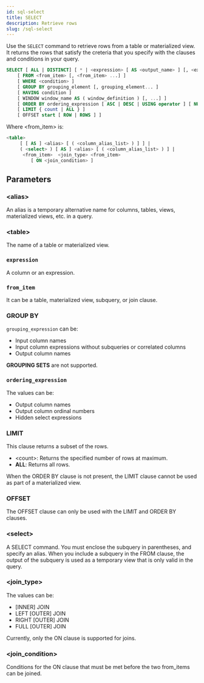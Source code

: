 ```yaml
---
id: sql-select
title: SELECT
description: Retrieve rows
slug: /sql-select
---
```


Use the `SELECT` command to retrieve rows from a table or materialized view. It returns the rows that satisfy the creteria that you specify with the clauses and conditions in your query.


```sql
SELECT [ ALL | DISTINCT] [ * | <expression> [ AS <output_name> ] [, <expression> [ AS <output_name> ]...] ]
    [ FROM <from_item> [, <from_item> ...] ]
    [ WHERE <condition> ]
    [ GROUP BY grouping_element [, grouping_element... ]
    [ HAVING condition ]
    [ WINDOW window_name AS ( window_definition ) [, ...] ]
    [ ORDER BY ordering_expression [ ASC | DESC | USING operator ] [ NULLS { FIRST | LAST } ] [, ...] ]
    [ LIMIT { count | ALL } ]
    [ OFFSET start [ ROW | ROWS ] ]
```
Where <from_item\> is:
```sql
<table>
     [ [ AS ] <alias> [ ( <column_alias_list> ) ] ] |
     ( <select> ) [ AS ] <alias> [ ( <column_alias_list> ) ] |
      <from_item>  <join_type> <from_item>
         [ ON <join_condition> ]
```

## Parameters

### <alias\>

An alias is a temporary alternative name for columns, tables, views, materialized views, etc. in a query.

### <table\>

The name of a table or materialized view.

### `expression`

A column or an expression.

### `from_item`

It can be a table, materialized view, subquery, or join clause.

### GROUP BY

`grouping_expression` can be:
- Input column names
- Input column expressions without subqueries or correlated columns
- Output column names

**GROUPING SETS** are not supported.


### `ordering_expression` 

The values can be:
- Output column names
- Output column ordinal numbers
- Hidden select expressions

### LIMIT

This clause returns a subset of the rows.

- <count\>: Returns the specified number of rows at maximum.
- **ALL**: Returns all rows.

When the ORDER BY clause is not present, the LIMIT clause cannot be used as part of a materialized view.

### OFFSET

The OFFSET clause can only be used with the LIMIT and ORDER BY clauses.

### <select\>

A SELECT command. You must enclose the subquery in parentheses, and specify an alias.
When you include a subquery in the FROM clause, the output of the subquery is used as a temporary view that is only valid in the query.

### <join_type\>

The values can be: 
- [INNER] JOIN
- LEFT [OUTER] JOIN
- RIGHT [OUTER] JOIN
- FULL [OUTER] JOIN

Currently, only the ON clause is supported for joins.

### <join_condition\>

Conditions for the ON clause that must be met before the two from_items can be joined.

